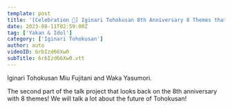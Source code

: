 ```yaml
---
template: post
title: '[Celebration 🎊] Iginari Tohokusan 8th Anniversary 8 Themes that Miu Fujitani and Waka Yasumori Look Back On (Part 2)'
date: 2023-08-11T02:59:00Z
tag: ['Yakan & Idol']
category: ['Iginari Tohokusan']
author: auto 
videoID: 6rbIzd66Xw0
subTitle: 6rbIzd66Xw0.vtt
---
```

Iginari Tohokusan Miu Fujitani and Waka Yasumori.

The second part of the talk project that looks back on the 8th anniversary with 8 themes! We will talk a lot about the future of Tohokusan!
